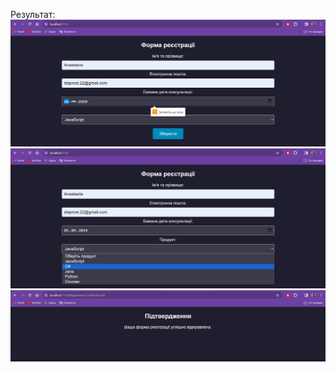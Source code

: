 Результат:
![Результат](https://github.com/inaprel3/Laba10/blob/master/10.1.png)
![Результат](https://github.com/inaprel3/Laba10/blob/master/10.2.png)
![Результат](https://github.com/inaprel3/Laba10/blob/master/10.3.png)
